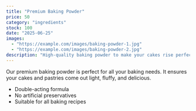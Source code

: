 ```yaml
---
title: "Premium Baking Powder"
price: 50
category: "ingredients"
stock: 100
date: "2025-06-25"
images:
  - "https://example.com/images/baking-powder-1.jpg"
  - "https://example.com/images/baking-powder-2.jpg"
description: "High-quality baking powder to make your cakes rise perfectly every time."
---
```


Our premium baking powder is perfect for all your baking needs. It ensures your cakes and pastries come out light, fluffy, and delicious.

- Double-acting formula
- No artificial preservatives
- Suitable for all baking recipes
